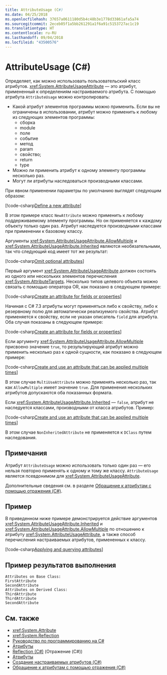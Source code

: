 ```yaml
---
title: AttributeUsage (C#)
ms.date: 04/25/2018
ms.openlocfilehash: 37657a0611180d5b4c48b3e1778d33861afa5a74
ms.sourcegitcommit: 2eceb05f1a5bb261291a1f6a91c5153727ac1c19
ms.translationtype: HT
ms.contentlocale: ru-RU
ms.lasthandoff: 09/04/2018
ms.locfileid: "43500576"
---
```

# <a name="attributeusage-c"></a>AttributeUsage (C#)

Определяет, как можно использовать пользовательский класс атрибутов. <xref:System.AttributeUsageAttribute> — это атрибут, примененный к определениям настраиваемого атрибута. С помощью атрибута `AttributeUsage` можно контролировать:

- Какой атрибут элементов программы можно применить. Если вы не ограничены в использовании, атрибут можно применить к любому из следующих элементов программы:
  - сборка
  - module
  - поле
  - событие
  - метод
  - param
  - свойство;
  - return
  - type
- Можно ли применить атрибут к одному элементу программы несколько раз.
- Могут ли атрибуты наследоваться производными классами.

При явном применении параметры по умолчанию выглядят следующим образом:

[!code-csharp[Define a new attribute](../../../../../samples/snippets/csharp/attributes/NewAttribute.cs#1)]

В этом примере класс `NewAttribute` можно применить к любому поддерживаемому элементу программы. Но он применяется к каждому объекту только один раз. Атрибут наследуется производными классами при применении к базовому классу.

Аргументы <xref:System.AttributeUsageAttribute.AllowMultiple> и <xref:System.AttributeUsageAttribute.Inherited> являются необязательными, так что следующий код имеет тот же результат:

[!code-csharp[Omit optional attributes](../../../../../samples/snippets/csharp/attributes/NewAttribute.cs#2)]

Первый аргумент <xref:System.AttributeUsageAttribute> должен состоять из одного или нескольких элементов перечисления <xref:System.AttributeTargets>. Несколько типов целевого объекта можно связать с помощью оператора OR, как показано в следующем примере:

[!code-csharp[Create an attribute for fields or properties](../../../../../samples/snippets/csharp/attributes/NewPropertyOrFieldAttribute.cs#1)]

Начиная с C# 7.3 атрибуты могут применяться либо к свойству, либо к резервному полю для автоматически реализуемого свойства. Атрибут применяется к свойству, если не указан описатель `field` для атрибута. Оба случая показаны в следующем примере:

[!code-csharp[Create an attribute for fields or properties](../../../../../samples/snippets/csharp/attributes/NewPropertyOrFieldAttribute.cs#2)]

Если аргументу <xref:System.AttributeUsageAttribute.AllowMultiple> присвоено значение `true`, то результирующий атрибут можно применить несколько раз к одной сущности, как показано в следующем примере:

[!code-csharp[Create and use an attribute that can be applied multiple times](../../../../../samples/snippets/csharp/attributes/MultiUseAttribute.cs#1)]

В этом случае `MultiUseAttribute` можно применять несколько раз, так как `AllowMultiple` имеет значение `true`. Для применения нескольких атрибутов допускаются оба показанных формата.

Если <xref:System.AttributeUsageAttribute.Inherited> — `false`, атрибут не наследуется классами, производными от класса атрибутов. Пример:

[!code-csharp[Create and use an attribute that can be applied multiple times](../../../../../samples/snippets/csharp/attributes/NonInheritedAttribute.cs#1)]

В этом случае `NonInheritedAttribute` не применяется к `DClass` путем наследования.

## <a name="remarks"></a>Примечания

Атрибут `AttributeUsage` можно использовать только один раз — его нельзя повторно применять к одному и тому же классу. `AttributeUsage` является псевдонимом для <xref:System.AttributeUsageAttribute>.

Дополнительные сведения см. в разделе [Обращение к атрибутам с помощью отражения (C#)](accessing-attributes-by-using-reflection.md).

## <a name="example"></a>Пример

В приведенном ниже примере демонстрируется действие аргументов <xref:System.AttributeUsageAttribute.Inherited> и <xref:System.AttributeUsageAttribute.AllowMultiple> по отношению к атрибуту <xref:System.AttributeUsageAttribute>, а также способ перечисления настраиваемых атрибутов, примененных к классу.

[!code-csharp[Applying and querying attributes](../../../../../samples/snippets/csharp/attributes/Program.cs#1)]

## <a name="sample-output"></a>Пример результатов выполнения

```text
Attributes on Base Class:
FirstAttribute
SecondAttribute
Attributes on Derived Class:
ThirdAttribute
ThirdAttribute
SecondAttribute
```

## <a name="see-also"></a>См. также

- <xref:System.Attribute>  
- <xref:System.Reflection>  
- [Руководство по программированию на C#](../..//index.md)  
- [Атрибуты](../../../..//standard/attributes/index.md)  
- [Reflection (C#)](../reflection.md) (Отражение (C#))  
- [Атрибуты](index.md)  
- [Создание настраиваемых атрибутов (C#)](creating-custom-attributes.md)  
- [Обращение к атрибутам с помощью отражения (C#)](accessing-attributes-by-using-reflection.md)
